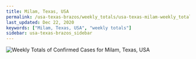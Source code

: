 ```yaml
---
title: Milam, Texas, USA
permalink: /usa-texas-brazos/weekly_totals/usa-texas-milam-weekly_totals.html
last_updated: Dec 22, 2020
keywords: ["Milam, Texas, USA", "weekly totals"]
sidebar: usa-texas-brazos_sidebar
---
```


![Weekly Totals of Confirmed Cases for Milam, Texas, USA](/covid_tracker/images/graphs/usa-texas-milam-weekly_totals_graph.png)
